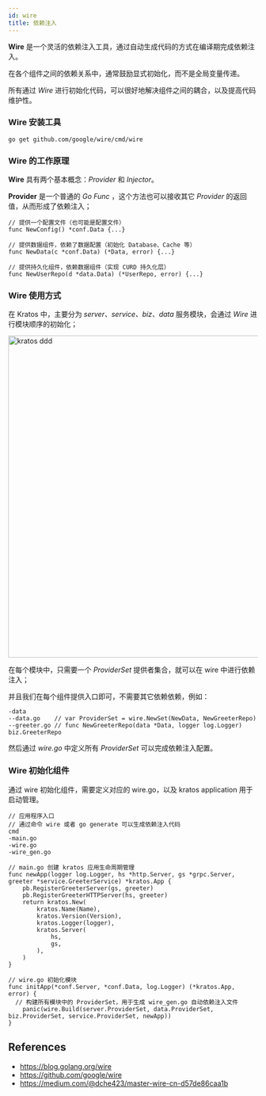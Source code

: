 ```yaml
---
id: wire
title: 依赖注入
---
```


**Wire** 是一个灵活的依赖注入工具，通过自动生成代码的方式在编译期完成依赖注入。

在各个组件之间的依赖关系中，通常鼓励显式初始化，而不是全局变量传递。

所有通过 *Wire* 进行初始化代码，可以很好地解决组件之间的耦合，以及提高代码维护性。

### Wire 安装工具

```
go get github.com/google/wire/cmd/wire
```

### Wire 的工作原理

**Wire** 具有两个基本概念：*Provider* 和 *Injector*。

**Provider** 是一个普通的 *Go Func* ，这个方法也可以接收其它 *Provider* 的返回值，从而形成了依赖注入；

```
// 提供一个配置文件（也可能是配置文件）
func NewConfig() *conf.Data {...}

// 提供数据组件，依赖了数据配置（初始化 Database、Cache 等）
func NewData(c *conf.Data) (*Data, error) {...}

// 提供持久化组件，依赖数据组件（实现 CURD 持久化层）
func NewUserRepo(d *data.Data) (*UserRepo, error) {...}
```

### Wire 使用方式

在 Kratos 中，主要分为 *server、service、biz、data* 服务模块，会通过 *Wire* 进行模块顺序的初始化；

<img src="/images/wire.png" alt="kratos ddd" width="650px" />

在每个模块中，只需要一个 *ProviderSet* 提供者集合，就可以在 wire 中进行依赖注入；

并且我们在每个组件提供入口即可，不需要其它依赖依赖，例如：

```
-data
--data.go    // var ProviderSet = wire.NewSet(NewData, NewGreeterRepo)
--greeter.go // func NewGreeterRepo(data *Data, logger log.Logger) biz.GreeterRepo
```

然后通过 *wire.go* 中定义所有 *ProviderSet* 可以完成依赖注入配置。

### Wire 初始化组件

通过 wire 初始化组件，需要定义对应的 wire.go，以及 kratos application 用于启动管理。

```
// 应用程序入口
// 通过命令 wire 或者 go generate 可以生成依赖注入代码
cmd
-main.go
-wire.go
-wire_gen.go

// main.go 创建 kratos 应用生命周期管理
func newApp(logger log.Logger, hs *http.Server, gs *grpc.Server, greeter *service.GreeterService) *kratos.App {
	pb.RegisterGreeterServer(gs, greeter)
	pb.RegisterGreeterHTTPServer(hs, greeter)
	return kratos.New(
		kratos.Name(Name),
		kratos.Version(Version),
		kratos.Logger(logger),
		kratos.Server(
			hs,
			gs,
		),
	)
}

// wire.go 初始化模块
func initApp(*conf.Server, *conf.Data, log.Logger) (*kratos.App, error) {
  // 构建所有模块中的 ProviderSet，用于生成 wire_gen.go 自动依赖注入文件
	panic(wire.Build(server.ProviderSet, data.ProviderSet, biz.ProviderSet, service.ProviderSet, newApp))
}
```

## References

* https://blog.golang.org/wire
* https://github.com/google/wire
* https://medium.com/@dche423/master-wire-cn-d57de86caa1b